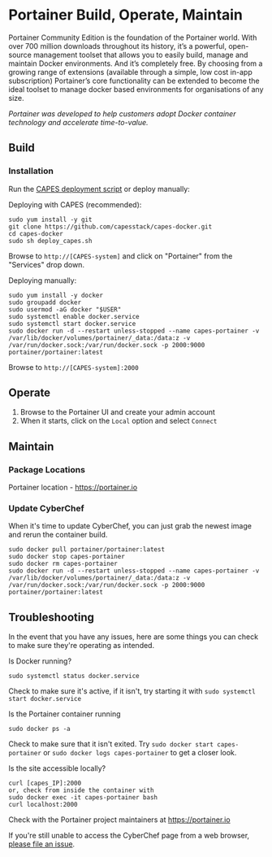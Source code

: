 # Portainer Build, Operate, Maintain
Portainer Community Edition is the foundation of the Portainer world. With over 700 million downloads throughout its history, it’s a powerful, open-source management toolset that allows you to easily build, manage and maintain Docker environments. And it’s completely free. By choosing from a growing range of extensions (available through a simple, low cost in-app subscription) Portainer’s core functionality can be extended to become the ideal toolset to manage docker based environments for organisations of any size.

_Portainer was developed to help customers adopt Docker container technology and accelerate time-to-value._

## Build

### Installation
Run the [CAPES deployment script](../deploy_capes.sh) or deploy manually:

Deploying with CAPES (recommended):
```
sudo yum install -y git
git clone https://github.com/capesstack/capes-docker.git
cd capes-docker
sudo sh deploy_capes.sh
```
Browse to `http://[CAPES-system]` and click on "Portainer" from the "Services" drop down.

Deploying manually:
```
sudo yum install -y docker
sudo groupadd docker
sudo usermod -aG docker "$USER"
sudo systemctl enable docker.service
sudo systemctl start docker.service
sudo docker run -d --restart unless-stopped --name capes-portainer -v /var/lib/docker/volumes/portainer/_data:/data:z -v /var/run/docker.sock:/var/run/docker.sock -p 2000:9000 portainer/portainer:latest
```
Browse to `http://[CAPES-system]:2000`

## Operate
1. Browse to the Portainer UI and create your admin account
1. When it starts, click on the `Local` option and select `Connect`

## Maintain

### Package Locations
Portainer location - https://portainer.io

### Update CyberChef
When it's time to update CyberChef, you can just grab the newest image and rerun the container build.
```
sudo docker pull portainer/portainer:latest
sudo docker stop capes-portainer
sudo docker rm capes-portainer
sudo docker run -d --restart unless-stopped --name capes-portainer -v /var/lib/docker/volumes/portainer/_data:/data:z -v /var/run/docker.sock:/var/run/docker.sock -p 2000:9000 portainer/portainer:latest
```

## Troubleshooting
In the event that you have any issues, here are some things you can check to make sure they're operating as intended.

Is Docker running?
```
sudo systemctl status docker.service
```
Check to make sure it's active, if it isn't, try starting it with `sudo systemctl start docker.service`

Is the Portainer container running
```
sudo docker ps -a
```
Check to make sure that it isn't exited. Try `sudo docker start capes-portainer` or `sudo docker logs capes-portainer` to get a closer look.

Is the site accessible locally?
```
curl [capes_IP]:2000
or, check from inside the container with
sudo docker exec -it capes-portainer bash
curl localhost:2000
```

Check with the Portainer project maintainers at https://portainer.io

If you're still unable to access the CyberChef page from a web browser, [please file an issue](https://github.com/capesstack/capes-docker/issues).
